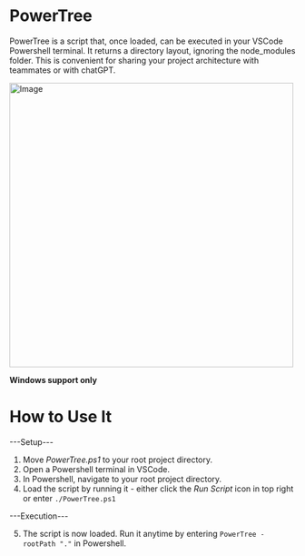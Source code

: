 # PowerTree

PowerTree is a script that, once loaded, can be executed in your VSCode Powershell terminal. It returns a directory layout, ignoring the node_modules folder. This is convenient for sharing your project architecture with teammates or with chatGPT.


<a href="https://freeimage.host/i/J7t1BHl">
    <img src="https://iili.io/J7t1BHl.md.png" alt="Image" width="500"/>
</a>

**Windows support only**

# How to Use It

---Setup---
1. Move _PowerTree.ps1_ to your root project directory.
2. Open a Powershell terminal in VSCode.
3. In Powershell, navigate to your root project directory.
4. Load the script by running it - either click the _Run Script_ icon in top right or enter `./PowerTree.ps1`
   
---Execution---

5. The script is now loaded. Run it anytime by entering `PowerTree -rootPath "."` in Powershell.
